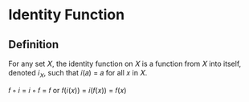 # Identity Function

## Definition

For any set &#x1D44B;, the identity function on &#x1D44B; is a function from &#x1D44B; into itself, denoted &#x1D456;<sub>&#x1D44B;</sub>, such that &#x1D456;(&#x1D44E;) = &#x1D44E; for all &#x1D465; in &#x1D44B;.

&#x1D453; &#x2218; &#x1D456; = &#x1D456; &#x2218; &#x1D453; = &#x1D453; or &#x1D453;(&#x1D456;(&#x1D465;)) = &#x1D456;(&#x1D453;(&#x1D465;)) = &#x1D453;(&#x1D465;)